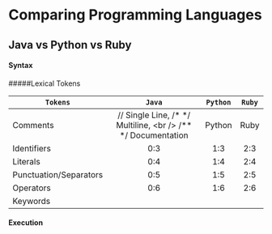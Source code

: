 # Comparing Programming Languages

## Java vs Python vs Ruby

#### Syntax
#####Lexical Tokens

`Tokens`                 | `Java`  | `Python` | `Ruby` 
---                   |:---:  | :---:  | :---:
Comments               | \/\/ Single Line, \/\* \*\/ Multiline, <br \/> \/\*\* \*\/ Documentation | Python | Ruby  
Identifiers            |0:3    | 1:3    | 2:3  
Literals               |0:4    | 1:4    | 2:4  
Punctuation/Separators |0:5    | 1:5    | 2:5  
Operators              |0:6    | 1:6    | 2:6  
Keywords               |       |        |      
 
#### Execution
